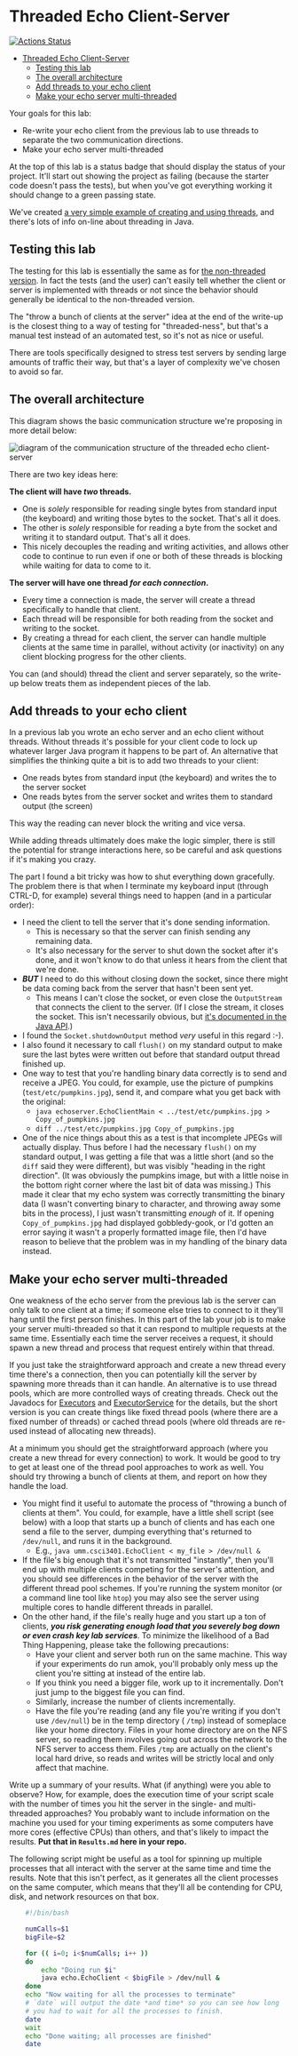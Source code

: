# Threaded Echo Client-Server

[![Actions Status](../../workflows/Bats%20tests/badge.svg)](../../actions?query=workflow%3A"Bats+tests")

* [Threaded Echo Client-Server](#threaded-echo-client-server)
  * [Testing this lab](#testing-this-lab)
  * [The overall architecture](#the-overall-architecture)
  * [Add threads to your echo client](#add-threads-to-your-echo-client)
  * [Make your echo server multi-threaded](#make-your-echo-server-multi-threaded)

Your goals for this lab:

* Re-write your echo client from the previous lab to use threads to separate the two communication directions.
* Make your echo server multi-threaded

At the top of this lab is a status badge that should display the status of your
project. It'll start out showing the project as failing (because the starter code
doesn't pass the tests), but when you've got everything working it should change
to a green passing state.

We've created [a very simple example of creating and using threads](https://gist.github.com/NicMcPhee/0f6bdf1e8cfcd4449c819136f7567c0d), and
there's lots of info on-line about threading in Java.

## Testing this lab

The testing for this lab is essentially the same as for
[the non-threaded version](https://github.com/UMM-CSci-Systems/Echo-client-server).
In fact the tests (and the user) can't easily tell whether the client or server
is implemented with threads or not since the behavior should generally be identical
to the non-threaded version.

The "throw a bunch of clients at the server" idea at the end of the write-up is
the closest thing to a way of testing for "threaded-ness", but that's a manual
test instead of an automated test, so it's not as nice or useful.

There are tools specifically designed to stress test servers
by sending large amounts of traffic their way, but that's
a layer of complexity we've chosen to avoid so far.

## The overall architecture

This diagram shows the basic communication structure we're proposing
in more detail below:

![diagram of the communication structure of the threaded echo client-server](Threaded-Echo-Client-Server.png)

There are two key ideas here:

**The client will have _two_ threads.**

* One is _solely_ responsible for
  reading single bytes from standard input (the keyboard) and writing
  those bytes to the socket. That's all it does.
* The other is _solely_ responsible for reading a byte from the
  socket and writing it to standard output. That's all it does.
* This nicely decouples the reading and writing activities, and allows
  other code to continue to run even if one or both of these threads
  is blocking while waiting for data to come to it.

**The server will have one thread _for each connection_.**

* Every time a connection is made, the server will create a thread
  specifically to handle that client.
* Each thread will be responsible for both reading from the socket
  and writing to the socket.
* By creating a thread for each client, the server can handle
  multiple clients at the same time in parallel, without activity
  (or inactivity) on any client blocking progress for the other
  clients.

You can (and should) thread the client and server separately, so the
write-up below treats them as independent pieces of the lab.

## Add threads to your echo client

In a previous lab you wrote an echo server and an echo client without threads.
Without threads it's possible for your client code to lock up whatever larger
Java program it happens to be part of. An alternative that simplifies the
thinking quite a bit is to add two threads to your client:

* One reads bytes from standard input (the keyboard) and writes the to the server socket
* One reads bytes from the server socket and writes them to standard output (the screen)

This way the reading can never block the writing and vice versa.

While adding threads ultimately does make the logic simpler, there is still
the potential for strange interactions here, so be careful and ask questions
if it's making you crazy.

The part I found a bit tricky was how to shut
everything down gracefully. The problem there is that when I terminate my
keyboard input (through CTRL-D, for example) several things need to happen
(and in a particular order):

* I need the client to tell the server that it's done sending information.
  * This is necessary so that the server can finish sending any remaining data.
  * It's also necessary for the server to shut down the socket after it's done, and it won't know to do that unless it hears from the client that we're done.
* ***BUT*** I need to do this without closing down the socket, since there might be data coming back from the server that hasn't been sent yet.
  * This means I can't close the socket, or even close the `OutputStream` that connects the client to the server. (If I close the stream, it closes the socket. This isn't necessarily obvious, but [it's documented in the Java API](http://java.sun.com/javase/6/docs/api/java/net/Socket.html#getOutputStream()).)
* I found the `Socket.shutdownOutput` method *very* useful in this regard :-).
* I also found it necessary to call `flush()` on my standard output to make sure the last bytes were written out before that standard output thread finished up.
* One way to test that you're handling binary data correctly is to send and receive a JPEG. You could, for example, use the picture of pumpkins (`test/etc/pumpkins.jpg`), send it, and compare what you get back with the original:
  * `java echoserver.EchoClientMain < ../test/etc/pumpkins.jpg > Copy_of_pumpkins.jpg`
  * `diff ../test/etc/pumpkins.jpg Copy_of_pumpkins.jpg`
* One of the nice things about this as a test is that incomplete JPEGs will actually display. Thus before I had the necessary `flush()` on my standard output, I was getting a file that was a little short (and so the `diff` said they were different), but was visibly "heading in the right direction". (It was obviously the pumpkins image, but with a little noise in the bottom right corner where the last bit of data was missing.) This made it clear that my echo system was correctly transmitting the binary data (I wasn't converting binary to character, and throwing away some bits in the process), I just wasn't transmitting *enough* of it. If opening `Copy_of_pumpkins.jpg` had displayed gobbledy-gook, or I'd gotten an error saying it wasn't a properly formatted image file, then I'd have reason to believe that the problem was in my handling of the binary data instead.

## Make your echo server multi-threaded

One weakness of the echo server from the previous lab is the server can only
talk to one client at a time; if someone else tries to connect to it they'll
hang until the first person finishes. In this part of the lab your job is to
make your server multi-threaded so that it can respond to multiple requests at
the same time. Essentially each time the server receives a request, it should
spawn a new thread and process that request entirely within that thread.

If you just take the straightforward approach and create a new thread every
time there's a connection, then you can potentially kill the server by
spawning more threads than it can handle. An alternative is to use thread
pools, which are more controlled ways of creating threads. Check out the
Javadocs for [Executors](http://download.oracle.com/javase/6/docs/api/java/util/concurrent/Executors.html) and [ExecutorService](http://download.oracle.com/javase/6/docs/api/java/util/concurrent/ExecutorService.html)
for the details, but the short version is you can create things like fixed
thread pools (where there are a fixed number of threads) or cached thread
pools (where old threads are re-used instead of allocating new threads).

At a minimum you should get the straightforward approach (where you create a
new thread for every connection) to work. It would be good to try to get at
least one of the thread pool approaches to work as well. You should try
throwing a bunch of clients at them, and report on how they handle the load.

* You might find it useful to automate the process of "throwing a bunch of
  clients at them". You could, for example, have a little shell script (see below) with a loop that starts up a bunch of clients and has each one send a file to the server, dumping everything that's returned to `/dev/null`, and runs it in the background.
  * E.g., `java umm.csci3401.EchoClient < my_file > /dev/null &`
* If the file's big enough that it's not transmitted "instantly", then you'll end up with multiple clients competing for the server's attention, and you should see differences in the behavior of the server with the different thread pool schemes. If you're running the system monitor (or a command line tool like `htop`) you may also see the server using multiple cores to handle different threads in parallel.
* On the other hand, if the file's really huge and you start up a ton of clients, ***you risk generating enough load that you severely bog down or even crash key lab services***. To minimize the likelihood of a Bad Thing Happening, please take the following precautions:
  * Have your client and server both run on the same machine. This way if your experiments do run amok, you'll probably only mess up the client you're sitting at instead of the entire lab.
  * If you think you need a bigger file, work up to it incrementally. Don't just jump to the biggest file you can find.
  * Similarly, increase the number of clients incrementally.
  * Have the file you're reading (and any file you're writing if you don't use `/dev/null`) be in the temp directory ( `/tmp`) instead of someplace like your home directory. Files in your home directory are on the NFS server, so reading them involves going out across the network to the NFS server to access them. Files `/tmp` are actually on the client's local hard drive, so reads and writes will be strictly local and only affect that machine.

Write up a summary of your results. What (if anything) were you able to observe? How, for
example, does the execution time of your script scale with the number of times you hit the
server in the single- and multi-threaded approaches? You probably want to include
information on the machine you used for your timing experiments as some computers have
more cores (effective CPUs) than others, and that's likely to impact the results. **Put that in `Results.md` here in your repo.**

The following script might be useful as a tool for spinning up multiple processes that all interact with the server at the same time and time the results. Note that this isn't perfect, as it generates all the client processes on the same computer, which means that they'll all be contending for CPU, disk, and network resources on that box.

```bash
    #!/bin/bash

    numCalls=$1
    bigFile=$2

    for (( i=0; i<$numCalls; i++ ))
    do
        echo "Doing run $i"
        java echo.EchoClient < $bigFile > /dev/null &
    done
    echo "Now waiting for all the processes to terminate"
    # `date` will output the date *and time* so you can see how long
    # you had to wait for all the processes to finish.
    date
    wait
    echo "Done waiting; all processes are finished"
    date
```
